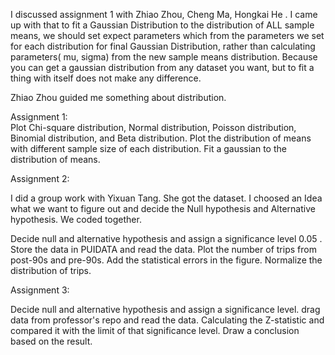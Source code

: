 
I discussed assignment 1 with Zhiao Zhou, Cheng Ma, Hongkai He . I came up with that to fit a Gaussian Distribution to the distribution of ALL sample means, we should set expect parameters which from the parameters we set for each distribution for final Gaussian Distribution, rather than calculating parameters( mu, sigma) from the new sample means distribution. Because you can get a gaussian distribution from any dataset you want, but to fit a thing with itself does not make any difference.

Zhiao Zhou guided me something about distribution.

Assignment 1:  
Plot Chi-square distribution, Normal distribution, Poisson distribution, Binomial distribution, and Beta distribution.
Plot the distribution of means with different sample size of each distribution.
Fit a gaussian to the distribution of means.

Assignment 2:

I did a group work with Yixuan Tang. She got the dataset. I choosed an Idea what we want to figure out and decide the Null hypothesis and Alternative hypothesis. We coded together.

Decide null and alternative hypothesis and assign a significance level 0.05 .
Store the data in PUIDATA and read the data.
Plot the number of trips from post-90s and pre-90s.
Add the statistical errors in the figure.
Normalize the distribution of trips.

Assignment 3:

Decide null and alternative hypothesis and assign a significance level.
drag data from professor's repo and read the data.
Calculating the Z-statistic and compared it with the limit of that significance level.
Draw a conclusion based on the result.
